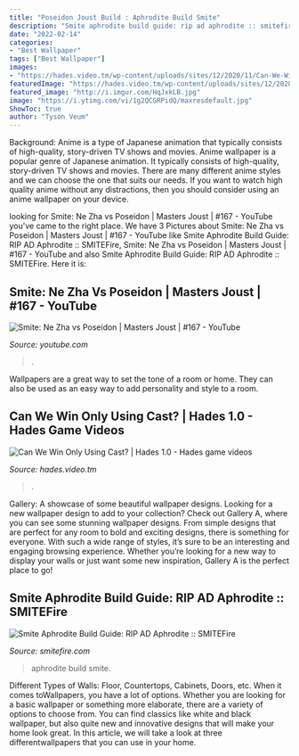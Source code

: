 ```yaml
---
title: "Poseidon Joust Build : Aphrodite Build Smite"
description: "Smite aphrodite build guide: rip ad aphrodite :: smitefire"
date: "2022-02-14"
categories:
- "Best Wallpaper"
tags: ["Best Wallpaper"]
images:
- "https://hades.video.tm/wp-content/uploads/sites/12/2020/11/Can-We-Win-Only-Using-Cast-Hades-10.jpg"
featuredImage: "https://hades.video.tm/wp-content/uploads/sites/12/2020/11/Can-We-Win-Only-Using-Cast-Hades-10.jpg"
featured_image: "http://i.imgur.com/HqJxkLB.jpg"
image: "https://i.ytimg.com/vi/1g2QCGRPidQ/maxresdefault.jpg"
ShowToc: true
author: "Tyson Veum"
---
```



Background: Anime is a type of Japanese animation that typically consists of high-quality, story-driven TV shows and movies.
Anime wallpaper is a popular genre of Japanese animation. It typically consists of high-quality, story-driven TV shows and movies. There are many different anime styles and we can choose the one that suits our needs. If you want to watch high quality anime without any distractions, then you should consider using an anime wallpaper on your device.

	

		
looking for Smite: Ne Zha vs Poseidon | Masters Joust | #167 - YouTube you've came to the right place. We have 3 Pictures about Smite: Ne Zha vs Poseidon | Masters Joust | #167 - YouTube like Smite Aphrodite Build Guide: RIP AD Aphrodite :: SMITEFire, Smite: Ne Zha vs Poseidon | Masters Joust | #167 - YouTube and also Smite Aphrodite Build Guide: RIP AD Aphrodite :: SMITEFire. Here it is:
		
    
## Smite: Ne Zha Vs Poseidon | Masters Joust | #167 - YouTube

<img loading=lazy src="https://i.ytimg.com/vi/1g2QCGRPidQ/maxresdefault.jpg" onerror="this.onerror=null;this.src='https://tse1.mm.bing.net/th?id=OIP.-l2rcNVvuyHx338WVYOipgHaEK&amp;pid=15.1';" alt="Smite: Ne Zha vs Poseidon | Masters Joust | #167 - YouTube">

_Source: youtube.com_

>. 

	

Wallpapers are a great way to set the tone of a room or home. They can also be used as an easy way to add personality and style to a room.

    
## Can We Win Only Using Cast? | Hades 1.0 - Hades Game Videos

<img loading=lazy src="https://hades.video.tm/wp-content/uploads/sites/12/2020/11/Can-We-Win-Only-Using-Cast-Hades-10.jpg" onerror="this.onerror=null;this.src='https://tse1.mm.bing.net/th?id=OIP.KHaecTG3arfUJqVkwBb_iQHaEK&amp;pid=15.1';" alt="Can We Win Only Using Cast? | Hades 1.0 - Hades game videos">

_Source: hades.video.tm_

>. 

	

Gallery: A showcase of some beautiful wallpaper designs.
Looking for a new wallpaper design to add to your collection? Check out Gallery A, where you can see some stunning wallpaper designs. From simple designs that are perfect for any room to bold and exciting designs, there is something for everyone. With such a wide range of styles, it’s sure to be an interesting and engaging browsing experience. Whether you’re looking for a new way to display your walls or just want some new inspiration, Gallery A is the perfect place to go!





	
	
    
## Smite Aphrodite Build Guide: RIP AD Aphrodite :: SMITEFire

<img loading=lazy src="http://i.imgur.com/HqJxkLB.jpg" onerror="this.onerror=null;this.src='https://tse4.mm.bing.net/th?id=OIP.W2PgLqau2YbTd1qYLKG9swHaEY&amp;pid=15.1';" alt="Smite Aphrodite Build Guide: RIP AD Aphrodite :: SMITEFire">

_Source: smitefire.com_

>aphrodite build smite. 

	

Different Types of Walls: Floor, Countertops, Cabinets, Doors, etc.
When it comes toWallpapers, you have a lot of options. Whether you are looking for a basic wallpaper or something more elaborate, there are a variety of options to choose from. You can find classics like white and black wallpaper, but also quite new and innovative designs that will make your home look great. In this article, we will take a look at three differentwallpapers that you can use in your home.

